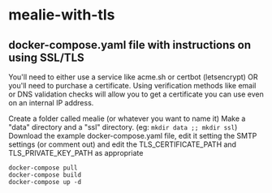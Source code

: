 # mealie-with-tls
## docker-compose.yaml file with instructions on using SSL/TLS


You'll need to either use a service like acme.sh or certbot (letsencrypt) OR you'll need to purchase a certificate.
Using verification methods like email or DNS validation checks will allow you to get a certificate you can use even on an internal IP address.

Create a folder called mealie (or whatever you want to name it)
Make a "data" directory and a "ssl" directory. (eg: `mkdir data ;; mkdir ssl`)
Download the example docker-compose.yaml file, edit it setting the SMTP settings (or comment out) and edit the TLS_CERTIFICATE_PATH and TLS_PRIVATE_KEY_PATH as appropriate

```
docker-compose pull
docker-compose build
docker-compose up -d
```

